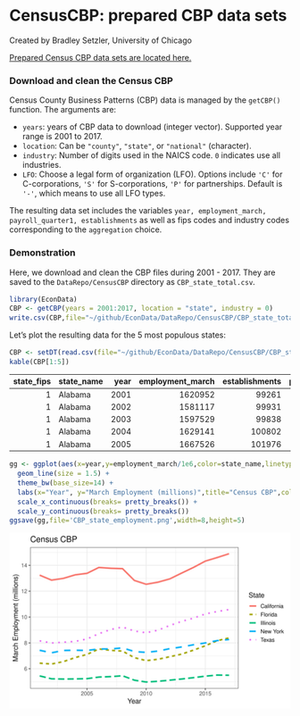 CensusCBP: prepared CBP data sets
================
Created by Bradley Setzler, University of Chicago

[Prepared Census CBP data sets are located
here.](https://github.com/setzler/EconData/tree/master/DataRepo/CensusCBP/)

### Download and clean the Census CBP

Census County Business Patterns (CBP) data is managed by the `getCBP()`
function. The arguments are:

  - `years`: years of CBP data to download (integer vector). Supported
    year range is 2001 to 2017.
  - `location`: Can be `"county"`, `"state"`, or `"national"`
    (character).
  - `industry`: Number of digits used in the NAICS code. `0` indicates
    use all industries.
  - `LFO`: Choose a legal form of organization (LFO). Options include
    `'C'` for C-corporations, `'S'` for S-corporations, `'P'` for
    partnerships. Default is `'-'`, which means to use all LFO types.

The resulting data set includes the variables `year, employment_march,
payroll_quarter1, establishments` as well as fips codes and industry
codes corresponding to the `aggregation` choice.

### Demonstration

Here, we download and clean the CBP files during 2001 - 2017. They are
saved to the `DataRepo/CensusCBP` directory as `CBP_state_total.csv`.

``` r
library(EconData)
CBP <- getCBP(years = 2001:2017, location = "state", industry = 0) 
write.csv(CBP,file="~/github/EconData/DataRepo/CensusCBP/CBP_state_total.csv", row.names=F)
```

Let’s plot the resulting data for the 5 most populous
states:

``` r
CBP <- setDT(read.csv(file="~/github/EconData/DataRepo/CensusCBP/CBP_state_total.csv"))
kable(CBP[1:5])
```

| state\_fips | state\_name | year | employment\_march | establishments | payroll\_quarter1 |
| ----------: | :---------- | ---: | ----------------: | -------------: | ----------------: |
|           1 | Alabama     | 2001 |           1620952 |          99261 |       10962678000 |
|           1 | Alabama     | 2002 |           1581117 |          99931 |       11054027000 |
|           1 | Alabama     | 2003 |           1597529 |          99838 |       11453340000 |
|           1 | Alabama     | 2004 |           1629141 |         100802 |       11846970000 |
|           1 | Alabama     | 2005 |           1667526 |         101976 |       12605884000 |

``` r
gg <- ggplot(aes(x=year,y=employment_march/1e6,color=state_name,linetype=state_name),data=CBP[state_name %in% c('California','Florida','Illinois','New York','Texas')]) + 
  geom_line(size = 1.5) +
  theme_bw(base_size=14) + 
  labs(x="Year", y="March Employment (millions)",title="Census CBP",color="State",linetype="State") +
  scale_x_continuous(breaks= pretty_breaks()) +
  scale_y_continuous(breaks= pretty_breaks())
ggsave(gg,file='CBP_state_employment.png',width=8,height=5)
```

![](CBP_state_employment.png)
